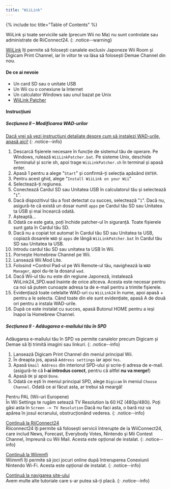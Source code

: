 ```yaml
---
title: "WiiLink"
---
```


{% include toc title="Table of Contents" %}

WiiLink și toate serviciile sale (precum Wii no Ma) nu sunt controlate sau administrate de RiiConnect24.
{: .notice--warning}

[WiiLink](https://wiilink24.com/) îți permite să folosești canalele exclusiv Japoneze Wii Room și Digicam Print Channel, iar în viitor te va lăsa să folosești Demae Channel din nou.

#### De ce ai nevoie

* Un card SD sau o unitate USB
* Un Wii cu o conexiune la Internet
* Un calculator Windows sau unul bazat pe Unix
* [WiiLink Patcher](https://github.com/WiiLink24/WiiLink24-Patcher/releases)

#### Instrucțiuni

##### Secțiunea II – Modificarea WAD-urilor

[Dacă vrei să vezi instrucțiuni detaliate despre cum să instalezi WAD-urile, apasă aici!](wiimodlite)
{: .notice--info}

1. Descarcă fișierele necesare în funcție de sistemul tău de operare. Pe Windows, rulează `WiiLinkPatcher.bat`. Pe sisteme Unix, deschide Terminalul și scrie sh, apoi trage `WiiLinkPatcher.sh` în terminal și apasă enter.
2. Apasă 1 pentru a alege "`Start`" și confirmă-ți selecția apăsând `ENTER`.
3. Pentru acest ghid, alege "`Install WiiLink on your Wii`"
4. Selectează-ți regiunea.
5. Conectează Cardul SD sau Unitatea USB în calculatorul tău și selectează "`1`".
6. Dacă dispozitivul tău a fost detectat cu succes, selectează "`1`". Dacă nu, asigură-te că există un dosar numit `apps` pe Cardul tău SD sau Unitatea ta USB și mai încearcă odată.
7. Așteaptă...
8. Odată ce este gata, poți închide patcher-ul în siguranță. Toate fișierele sunt gata în Cardul tău SD.
9. Dacă nu a copiat tot automat în Cardul tău SD sau Unitatea ta USB, copiază dosarele `WAD` și `apps` de lângă `WiiLinkPatcher.bat` în Cardul tău SD sau Unitatea ta USB.
10. Introdu cardul tău SD sau unitatea ta USB în Wii.
11. Pornește Homebrew Channel pe Wii.
12. Lansează Wii Mod Lite.
13. Folosind +Control Pad-ul pe Wii Remote-ul tău, navighează la `WAD Manager`, apoi du-te la dosarul `wad`.
14. Dacă Wii-ul tău nu este din regiune Japoneză, instalează WiiLink24_SPD.wad înainte de orice altceva. Acesta este necesar pentru ca noi să putem cunoaște adresa ta de e-mail pentru a trimite fișierele.
15. Evidențiază toate celelalte WAD-uri cu `WiiLink24` în nume, apoi apasă + pentru a le selecta. Când toate din ele sunt evidențiate, apasă A de două ori pentru a instala WAD-urile.
16. După ce este instalat cu succes, apasă Butonul HOME pentru a ieși înapoi la Homebrew Channel.

##### Secțiunea II - Adăugarea e-mailului tău în SPD

Adăugarea e-mailului tău în SPD va permite canalelor precum Digicam și Demae să îți trimită imagini sau linkuri.
{: .notice--info}

1. Lansează Digicam Print Channel din meniul principal Wii.
2. În dreapta jos, apasă `Address settings` iar apoi `Yes`.
3. Apasă `Email Address` din interiorul SPD-ului și scrie-ți adresa de e-mail. (asigură-te că **l-ai introdus corect**, pentru că altfel **nu va merge!**)
4. Apasă `OK` și apoi `Done`.
5. Odată ce ești în meniul principal SPD, alege `Digicam` în meniul `Choose Channel`. Odată ce ai făcut asta, ar trebui să meargă!

Pentru PAL (Wii-uri Europene)<br> În Wii Settings te rugăm setează TV Resolution la 60 HZ (480p/480i). Poți găsi asta în `Screen -> TV Resolution` Dacă nu faci asta, o bară roz va apărea în josul ecranului, obstrucționând vederea.
{: .notice--info}

[Continuă la RiiConnect24](riiconnect24)<br> Riiconnect24 îți permite să folosești servicii întrerupte de la WiiConnect24, care includ News, Forecast, Everybody Votes, Nintendo și Mii Contest Channel, împreună cu Wii Mail. Acesta este opțional de instalat.
{: .notice--info}

[Continuă la Wiimmfi](wiimmfi)<br> Wiimmfi îți permite să joci jocuri online după întreruperea Conexiunii Nintendo Wi-Fi. Acesta este opțional de instalat.
{: .notice--info}

[Continuă la navigarea site-ului](site-navigation)<br> Avem multe alte tutoriale care s-ar putea să-ți placă.
{: .notice--info}
